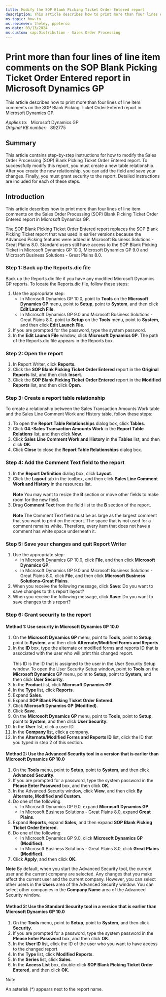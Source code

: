 ```yaml
---
title: Modify the SOP Blank Picking Ticket Order Entered report
description: This article describes how to print more than four lines of line item comments on the SOP Blank Picking Ticket Order Entered report in Microsoft Dynamics GP.
ms.topic: how-to
ms.reviewer: theley, ppeterso
ms.date: 03/13/2024
ms.custom: sap:Distribution - Sales Order Processing
---
```

# Print more than four lines of line item comments on the SOP Blank Picking Ticket Order Entered report in Microsoft Dynamics GP

This article describes how to print more than four lines of line item comments on the SOP Blank Picking Ticket Order Entered report in Microsoft Dynamics GP.

_Applies to:_ &nbsp; Microsoft Dynamics GP  
_Original KB number:_ &nbsp; 892775

## Summary

This article contains step-by-step instructions for how to modify the Sales Order Processing (SOP) Blank Picking Ticket Order Entered report. To successfully modify this report, you must create a new table relationship. After you create the new relationship, you can add the field and save your changes. Finally, you must grant security to the report. Detailed instructions are included for each of these steps.

## Introduction

This article describes how to print more than four lines of line item comments on the Sales Order Processing (SOP) Blank Picking Ticket Order Entered report in Microsoft Dynamics GP.

The SOP Blank Picking Ticket Order Entered report replaces the SOP Blank Picking Ticket report that was used in earlier versions because the Advanced Picking features were added in Microsoft Business Solutions - Great Plains 8.0. Standard users still have access to the SOP Blank Picking Ticket in Microsoft Dynamics GP 10.0, Microsoft Dynamics GP 9.0 and Microsoft Business Solutions - Great Plains 8.0.

### Step 1: Back up the Reports.dic file

Back up the Reports.dic file if you have any modified Microsoft Dynamics GP reports. To locate the Reports.dic file, follow these steps:

1. Use the appropriate step:
    - In Microsoft Dynamics GP 10.0, point to **Tools** on the **Microsoft Dynamics GP** menu, point to **Setup**, point to **System**, and then click **Edit Launch File**.
    - In Microsoft Dynamics GP 9.0 and Microsoft Business Solutions - Great Plains 8.0, point to **Setup** on the **Tools** menu, point to **System**, and then click **Edit Launch File**.
1. If you are prompted for the password, type the system password.
1. In the **Edit Launch File** window, click **Microsoft Dynamics GP**. The path of the Reports.dic file appears in the Reports box.

### Step 2: Open the report

1. In Report Writer, click **Reports**.
2. Click the **SOP Blank Picking Ticket Order Entered** report in the **Original Reports** list, and then click **Insert**.
3. Click the **SOP Blank Picking Ticket Order Entered** report in the **Modified Reports** list, and then click **Open**.

### Step 3: Create a report table relationship

To create a relationship between the Sales Transaction Amounts Work table and the Sales Line Comment Work and History table, follow these steps:

1. To open the **Report Table Relationships** dialog box, click **Tables**.
2. Click **04.-Sales Transaction Amounts Work** in the **Report Table Relations** list, and then click **New**.
3. Click **Sales Line Comment Work and History** in the **Tables** list, and then click **OK**.
4. Click **Close** to close the **Report Table Relationships** dialog box.

### Step 4: Add the Comment Text field to the report

1. In the **Report Definition** dialog box, click **Layout**.
2. Click the **Layout** tab in the toolbox, and then click **Sales Line Comment Work and History** in the resources list.</br></br> **Note** You may want to resize the **B** section or move other fields to make room for the new field.
3. Drag **Comment Text** from the field list to the **B** section of the report.</br></br> **Note** The Comment Text field must be as large as the largest comment that you want to print on the report. The space that is not used for a comment remains white. Therefore, every item that does not have a comment has white space underneath it.

### Step 5: Save your changes and quit Report Writer

1. Use the appropriate step:
    - In Microsoft Dynamics GP 10.0, click **File**, and then click **Microsoft Dynamics GP**.
    - In Microsoft Dynamics GP 9.0 and Microsoft Business Solutions - Great Plains 8.0, click **File**, and then click **Microsoft Business Solutions-Great Plains**.
1. When you receive the following message, click **Save**: Do you want to save changes to this report layout?
1. When you receive the following message, click **Save**: Do you want to save changes to this report?

### Step 6: Grant security to the report

#### Method 1: Use security in Microsoft Dynamics GP 10.0

1. On the **Microsoft Dynamics GP** menu, point to **Tools**, point to **Setup**, point to **System**, and then click **Alternate/Modified Forms and Reports**.
2. In the **ID** box, type the alternate or modified forms and reports ID that is associated with the user who will print this changed report.</br></br>This ID is the ID that is assigned to the user in the User Security Setup window. To open the User Security Setup window, point to **Tools** on the **Microsoft Dynamics GP** menu, point to **Setup**, point to **System**, and then click **User Security**.
3. In the **Product** list, click **Microsoft Dynamics GP**.
4. In the **Type** list, click **Reports**.
5. Expand **Sales**.
6. Expand **SOP Blank Picking Ticket Order Entered**.
7. Click **Microsoft Dynamics GP (Modified)**.
8. Click **Save**.
9. On the **Microsoft Dynamics GP** menu, point to **Tools**, point to **Setup**, point to **System**, and then click **User Security**.
10. In the **User** list, click a user ID.
11. In the **Company** list, click a company.
12. In the **Alternate/Modified Forms and Reports ID** list, click the ID that you typed in step 2 of this section.

#### Method 2: Use the Advanced Security tool in a version that is earlier than Microsoft Dynamics GP 10.0

1. On the **Tools** menu, point to **Setup**, point to **System**, and then click **Advanced Security**.
2. If you are prompted for a password, type the system password in the **Please Enter Password** box, and then click **OK**.
3. In the Advanced Security window, click **View**, and then click **By Alternate, Modified and Custom**.
4. Do one of the following:
    - In Microsoft Dynamics GP 9.0, expand **Microsoft Dynamics GP**.
    - In Microsoft Business Solutions - Great Plains 8.0, expand **Great Plains**.
5. Expand **Reports**, expand **Sales**, and then expand **SOP Blank Picking Ticket Order Entered**.
6. Do one of the following:
    - In Microsoft Dynamics GP 9.0, click **Microsoft Dynamics GP (Modified)**.
    - In Microsoft Business Solutions - Great Plains 8.0, click **Great Plains (Modified)**.
7. Click **Apply**, and then click **OK**.

**Note** By default, when you start the Advanced Security tool, the current user and the current company are selected. Any changes that you make affect the current user and the current company. However, you can select other users in the **Users** area of the Advanced Security window. You can select other companies in the **Company Name** area of the Advanced Security window.

#### Method 3: Use the Standard Security tool in a version that is earlier than Microsoft Dynamics GP 10.0

1. On the **Tools** menu, point to **Setup**, point to **System**, and then click **Security**.
2. If you are prompted for a password, type the system password in the **Please Enter Password** box, and then click **OK**.
3. In the **User ID** list, click the ID of the user who you want to have access to the changed report.
4. In the **Type** list, click **Modified Reports**.
5. In the **Series** list, click **Sales**.
6. In the **Access List** box, double-click **SOP Blank Picking Ticket Order Entered**, and then click **OK**.

> [!NOTE]
> An asterisk (*) appears next to the report name.
